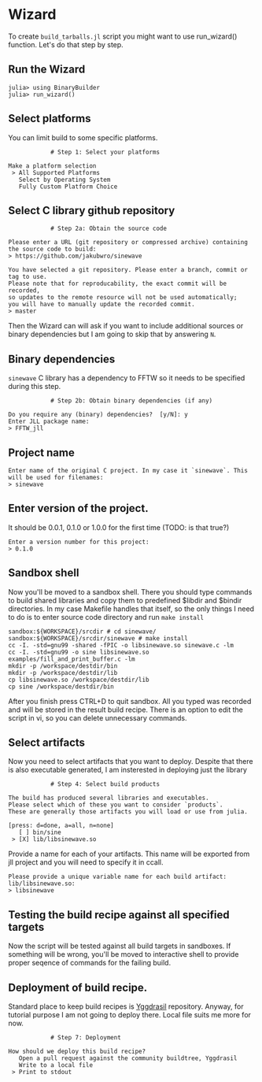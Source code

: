 # Wizard

To create `build_tarballs.jl` script you might want to use run_wizard() function. Let's do that step by step.

## Run the Wizard
```
julia> using BinaryBuilder
julia> run_wizard()
```

## Select platforms

You can limit build to some specific platforms.
```
			# Step 1: Select your platforms

Make a platform selection
 > All Supported Platforms
   Select by Operating System
   Fully Custom Platform Choice
```

## Select C library github repository

```
			# Step 2a: Obtain the source code

Please enter a URL (git repository or compressed archive) containing the source code to build:
> https://github.com/jakubwro/sinewave
```

```
You have selected a git repository. Please enter a branch, commit or tag to use.
Please note that for reproducability, the exact commit will be recorded,
so updates to the remote resource will not be used automatically;
you will have to manually update the recorded commit.
> master
```

Then the Wizard can will ask if you want to include additional sources or binary dependencies but I am going to skip that by answering `N`.

## Binary dependencies

`sinewave` C library has a dependency to FFTW so it needs to be specified during this step.

```
			# Step 2b: Obtain binary dependencies (if any)

Do you require any (binary) dependencies?  [y/N]: y
Enter JLL package name:
> FFTW_jll
```

## Project name
```
Enter name of the original C project. In my case it `sinewave`. This will be used for filenames:
> sinewave
```

## Enter version of the project.

It should be 0.0.1, 0.1.0 or 1.0.0 for the first time (TODO: is that true?)
```
Enter a version number for this project:
> 0.1.0
```

## Sandbox shell

Now you'll be moved to a sandbox shell. There you should type commands to build shared libraries and copy them to predefined $libdir and $bindir directories. In my case Makefile handles that itself, so the only things I need to do is to enter source code directory and run `make install`

```
sandbox:${WORKSPACE}/srcdir # cd sinewave/
sandbox:${WORKSPACE}/srcdir/sinewave # make install
cc -I. -std=gnu99 -shared -fPIC -o libsinewave.so sinewave.c -lm
cc -I. -std=gnu99 -o sine libsinewave.so examples/fill_and_print_buffer.c -lm
mkdir -p /workspace/destdir/bin
mkdir -p /workspace/destdir/lib
cp libsinewave.so /workspace/destdir/lib
cp sine /workspace/destdir/bin
```

After you finish press CTRL+D to quit sandbox. All you typed was recorded and will be stored in the result build recipe. There is an option to edit the script in vi, so you can delete unnecessary commands.

## Select artifacts

Now you need to select artifacts that you want to deploy. Despite that there is also executable generated, I am insterested in deploying just the library

```
			# Step 4: Select build products

The build has produced several libraries and executables.
Please select which of these you want to consider `products`.
These are generally those artifacts you will load or use from julia.

[press: d=done, a=all, n=none]
   [ ] bin/sine
 > [X] lib/libsinewave.so
```

Provide a name for each of your artifacts. This name will be exported from jll project and you will need to specify it in ccall.

```
Please provide a unique variable name for each build artifact:
lib/libsinewave.so:
> libsinewave
```

## Testing the build recipe against all specified targets

Now the script will be tested against all build targets in sandboxes. If something will be wrong, you'll be moved to interactive shell to provide proper seqence of commands for the failing build.

## Deployment of build recipe.

Standard place to keep build recipes is [Yggdrasil](https://github.com/JuliaPackaging/Yggdrasil) repository. Anyway, for tutorial purpose I am not going to deploy there. Local file suits me more for now.

```
			# Step 7: Deployment

How should we deploy this build recipe?
   Open a pull request against the community buildtree, Yggdrasil
   Write to a local file
 > Print to stdout
```
